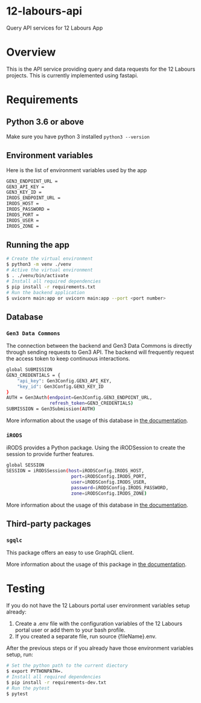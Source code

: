 # 12-labours-api

Query API services for 12 Labours App

# Overview

This is the API service providing query and data requests for the 12 Labours projects. This is currently implemented using fastapi.

# Requirements

## Python 3.6 or above

Make sure you have python 3 installed `python3 --version`

## Environment variables

Here is the list of environment variables used by the app

```bash
GEN3_ENDPOINT_URL =
GEN3_API_KEY =
GEN3_KEY_ID =
IRODS_ENDPOINT_URL =
IRODS_HOST =
IRODS_PASSWORD =
IRODS_PORT =
IRODS_USER =
IRODS_ZONE =
```

## Running the app

```bash
# Create the virtual environment
$ python3 -m venv ./venv
# Active the virtual environment
$ . ./venv/bin/activate
# Install all required dependencies
$ pip install -r requirements.txt
# Run the backend application
$ uvicorn main:app or uvicorn main:app --port <port number>
```

## Database

### `Gen3 Data Commons`

The connection between the backend and Gen3 Data Commons is directly through sending requests to Gen3 API. The backend will frequently request the access token to keep continuous interactions.

```bash
global SUBMISSION
GEN3_CREDENTIALS = {
    "api_key": Gen3Config.GEN3_API_KEY,
    "key_id": Gen3Config.GEN3_KEY_ID
}
AUTH = Gen3Auth(endpoint=Gen3Config.GEN3_ENDPOINT_URL,
                refresh_token=GEN3_CREDENTIALS)
SUBMISSION = Gen3Submission(AUTH)
```

More information about the usage of this database in [the documentation](https://gen3.org/resources/user/using-api/).

### `iRODS`

iRODS provides a Python package. Using the iRODSession to create the session to provide further features.

```bash
global SESSION
SESSION = iRODSSession(host=iRODSConfig.IRODS_HOST,
                        port=iRODSConfig.IRODS_PORT,
                        user=iRODSConfig.IRODS_USER,
                        password=iRODSConfig.IRODS_PASSWORD,
                        zone=iRODSConfig.IRODS_ZONE)
```

More information about the usage of this database in [the documentation](https://github.com/irods/python-irodsclient).

## Third-party packages

### `sgqlc`

This package offers an easy to use GraphQL client.

More information about the usage of this package in [the documentation](https://sgqlc.readthedocs.io/en/latest/).

# Testing

If you do not have the 12 Labours portal user environment variables setup already:

1. Create a .env file with the configuration variables of the 12 Labours portal user or add them to your bash profile.
2. If you created a separate file, run source {fileName}.env.

After the previous steps or if you already have those environment variables setup, run:

```bash
# Set the python path to the current diectory
$ export PYTHONPATH=.
# Install all required dependencies
$ pip install -r requirements-dev.txt
# Run the pytest
$ pytest
```
